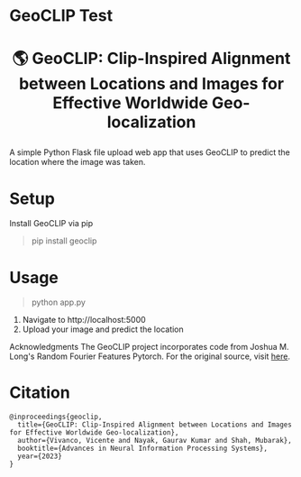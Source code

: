 # GeoCLIP Test
# <p align="center">🌎 GeoCLIP: Clip-Inspired Alignment between Locations and Images for Effective Worldwide Geo-localization</p>

A simple Python Flask file upload web app that uses GeoCLIP to predict the location where the image was taken.

# Setup

Install GeoCLIP via pip
> pip install geoclip

# Usage

> python app.py

1. Navigate to http://localhost:5000
2. Upload your image and predict the location

Acknowledgments
The GeoCLIP project incorporates code from Joshua M. Long's Random Fourier Features Pytorch. For the original source, visit [here](https://github.com/jmclong/random-fourier-features-pytorch).

# Citation

```
@inproceedings{geoclip,
  title={GeoCLIP: Clip-Inspired Alignment between Locations and Images for Effective Worldwide Geo-localization},
  author={Vivanco, Vicente and Nayak, Gaurav Kumar and Shah, Mubarak},
  booktitle={Advances in Neural Information Processing Systems},
  year={2023}
}
```